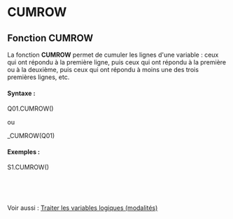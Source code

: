 # CUMROW

## Fonction CUMROW

La fonction **CUMROW** permet de cumuler les lignes d'une variable : ceux qui ont répondu à la première ligne, puis ceux qui ont répondu à la première ou à la deuxième, puis ceux qui ont répondu à moins une des trois premières lignes, etc.

#### Syntaxe :&nbsp;

Q01.CUMROW()

ou

\_CUMROW(Q01)

#### Exemples :

S1.CUMROW()

&nbsp;

&nbsp;

Voir aussi : [Traiter les variables logiques (modalités)](<Traiterlesvariableslogiquesmoda1.md>)